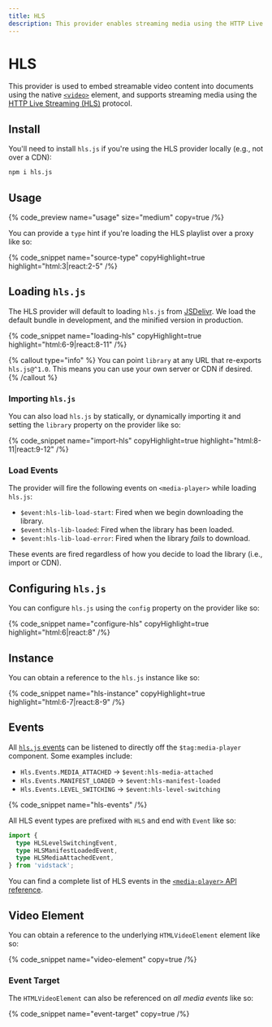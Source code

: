 ```yaml
---
title: HLS
description: This provider enables streaming media using the HTTP Live Streaming (HLS) protocol.
---
```


# HLS

This provider is used to embed streamable video content into documents using the native
[`<video>`](https://developer.mozilla.org/en-US/docs/Web/HTML/Element/video) element, and supports
streaming media using the [HTTP Live Streaming (HLS)](https://en.wikipedia.org/wiki/HTTP_Live_Streaming) protocol.

## Install

You'll need to install `hls.js` if you're using the HLS provider locally (e.g., not over a CDN):

```bash {% copy=true %}
npm i hls.js
```

## Usage

{% code_preview name="usage" size="medium" copy=true /%}

You can provide a `type` hint if you're loading the HLS playlist over a proxy like so:

{% code_snippet name="source-type" copyHighlight=true highlight="html:3|react:2-5" /%}

## Loading `hls.js`

The HLS provider will default to loading `hls.js` from [JSDelivr](https://jsdelivr.com). We load
the default bundle in development, and the minified version in production.

{% code_snippet name="loading-hls" copyHighlight=true highlight="html:6-9|react:8-11" /%}

{% callout type="info" %}
You can point `library` at any URL that re-exports `hls.js@^1.0`. This means you can use your
own server or CDN if desired.
{% /callout %}

### Importing `hls.js`

You can also load `hls.js` by statically, or dynamically importing it and setting the `library`
property on the provider like so:

{% code_snippet name="import-hls" copyHighlight=true highlight="html:8-11|react:9-12" /%}

### Load Events

The provider will fire the following events on `<media-player>` while loading `hls.js`:

- `$event:hls-lib-load-start`: Fired when we begin downloading the library.
- `$event:hls-lib-loaded`: Fired when the library has been loaded.
- `$event:hls-lib-load-error`: Fired when the library _fails_ to download.

These events are fired regardless of how you decide to load the library (i.e., import or CDN).

## Configuring `hls.js`

You can configure `hls.js` using the `config` property on the provider like so:

{% code_snippet name="configure-hls" copyHighlight=true highlight="html:6|react:8" /%}

## Instance

You can obtain a reference to the `hls.js` instance like so:

{% code_snippet name="hls-instance" copyHighlight=true highlight="html:6-7|react:8-9" /%}

## Events

All [`hls.js` events](https://github.com/video-dev/hls.js/blob/master/docs/API.md#runtime-events)
can be listened to directly off the `$tag:media-player` component. Some examples include:

- `Hls.Events.MEDIA_ATTACHED` -> `$event:hls-media-attached`
- `Hls.Events.MANIFEST_LOADED` -> `$event:hls-manifest-loaded`
- `Hls.Events.LEVEL_SWITCHING` -> `$event:hls-level-switching`

{% code_snippet name="hls-events" /%}

All HLS event types are prefixed with `HLS` and end with `Event` like so:

```ts {% copy=true %}
import {
  type HLSLevelSwitchingEvent,
  type HLSManifestLoadedEvent,
  type HLSMediaAttachedEvent,
} from 'vidstack';
```

You can find a complete list of HLS events in the [`<media-player>` API reference](/docs/player/components/media/player/api#events--hls-lib-load-start).

## Video Element

You can obtain a reference to the underlying `HTMLVideoElement` element like so:

{% code_snippet name="video-element" copy=true /%}

### Event Target

The `HTMLVideoElement` can also be referenced on _all media events_ like so:

{% code_snippet name="event-target" copy=true /%}
